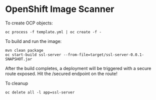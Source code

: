 # OpenShift Image Scanner

To create OCP objects:
```
oc process -f template.yml | oc create -f -
```
To build and run the image:
```
mvn clean package
oc start-build ssl-server --from-file=target/ssl-server-0.0.1-SNAPSHOT.jar
```
After the build completes, a deployment will be triggered with a secure route exposed.
Hit the /secured endpoint on the route!

To cleanup
```
oc delete all -l app=ssl-server
```
